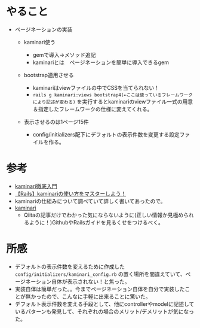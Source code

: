 # やること
- ページネーションの実装
  - kaminari使う
    - gemで導入→メソッド追記
    - kaminariとは　ページネーションを簡単に導入できるgem
 
  - bootstrap適用させる
    - kaminariはviewファイルの中でCSSを当てられない！
    - `rails g kaminari:views bootstrap4(←ここは使っているフレームワークにより記述が変わる)` を実行するとkaminariのviewファイル一式の用意＆指定したフレームワークの仕様に変えてくれる。
  - 表示させるのは1ページ15件
    - config/initializers配下にデフォルトの表示件数を変更する設定ファイルを作る。
 # 参考
 - [kaminari徹底入門](https://qiita.com/nysalor/items/77b9d6bc5baa41ea01f3)
 - [【Rails】kaminariの使い方をマスターしよう！](https://pikawaka.com/rails/kaminari)
  - kaminariの仕組みについて調べていて詳しく書いてあったので。
- [kaminari](https://github.com/kaminari/kaminari)
  - Qiitaの記事だけでわかった気にならないように(正しい情報か見極められるように！)GithubやRailsガイドを見るくせをつけるべく。

# 所感
- デフォルトの表示件数を変えるために作成した `config/initializers/kaminari_config.rb` の置く場所を間違えていて、ページネーション自体が表示されない！と焦った。
- 実装自体は簡単だった。。今までページネーション自体を自分で実装したことが無かったので、こんなに手軽に出来ることに驚いた。
- デフォルト表示件数を変える手段として、他にcontrollerやmodelに記述しているパターンも発見して、それぞれの場合のメリット/デメリットが気になった。